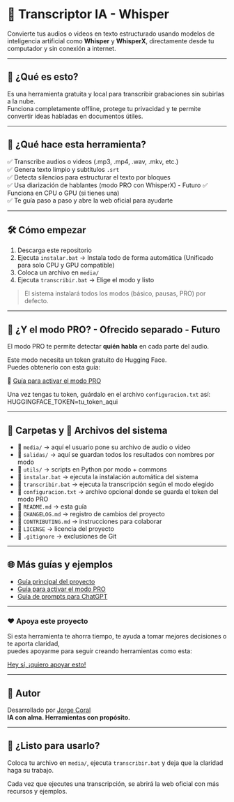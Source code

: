 # 📝 Transcriptor IA - Whisper

Convierte tus audios o videos en texto estructurado usando modelos de inteligencia artificial como **Whisper** y **WhisperX**, directamente desde tu computador y sin conexión a internet.

---

## 🚀 ¿Qué es esto?

Es una herramienta gratuita y local para transcribir grabaciones sin subirlas a la nube.  
Funciona completamente offline, protege tu privacidad y te permite convertir ideas habladas en documentos útiles.

---

## 🔧 ¿Qué hace esta herramienta?

✅ Transcribe audios o videos (.mp3, .mp4, .wav, .mkv, etc.)  
✅ Genera texto limpio y subtítulos `.srt`  
✅ Detecta silencios para estructurar el texto por bloques  
✅ Usa diarización de hablantes (modo PRO con WhisperX) - Futuro
✅ Funciona en CPU o GPU (si tienes una)  
✅ Te guía paso a paso y abre la web oficial para ayudarte

---

## 🛠 Cómo empezar

1. Descarga este repositorio
2. Ejecuta `instalar.bat` → Instala todo de forma automática (Unificado para solo CPU y GPU compatible)
4. Coloca un archivo en `media/`
5. Ejecuta `transcribir.bat` → Elige el modo y listo

> El sistema instalará todos los modos (básico, pausas, PRO) por defecto.

---

## 🔐 ¿Y el modo PRO? - Ofrecido separado - Futuro

El modo PRO te permite detectar **quién habla** en cada parte del audio.

Este modo necesita un token gratuito de Hugging Face.  
Puedes obtenerlo con esta guía:

📄 [Guía para activar el modo PRO](https://jorgecoral.com/token-huggingface-transcripcion)

Una vez tengas tu token, guárdalo en el archivo `configuracion.txt` así:
  HUGGINGFACE_TOKEN=tu_token_aqui


---

## 📁 Carpetas y 📄 Archivos del sistema 

- 📁 `media/` → aquí el usuario pone su archivo de audio o video
- 📁 `salidas/` → aquí se guardan todos los resultados con nombres por modo
- 📁 `utils/` → scripts en Python por modo + commons
- 📄 `instalar.bat` → ejecuta la instalación automática del sistema
- 📄 `transcribir.bat` → ejecuta la transcripción según el modo elegido
- 📄 `configuracion.txt` → archivo opcional donde se guarda el token del modo PRO
- 📄 `README.md` → esta guía
- 📄 `CHANGELOG.md` → registro de cambios del proyecto
- 📄 `CONTRIBUTING.md` → instrucciones para colaborar
- 📄 `LICENSE` → licencia del proyecto
- 📄 `.gitignore` → exclusiones de Git

---

## 🌐 Más guías y ejemplos

- [Guía principal del proyecto](https://jorgecoral.com/transcriptor-ia-whisper)
- [Guía para activar el modo PRO](https://jorgecoral.com/token-huggingface-transcripcion)
- [Guía de prompts para ChatGPT](https://jorgecoral.com/guia-prompts-transcripcion)

---

### ❤️ Apoya este proyecto

Si esta herramienta te ahorra tiempo, te ayuda a tomar mejores decisiones o te aporta claridad,  
puedes apoyarme para seguir creando herramientas como esta:

[Hey sí, ¡quiero apoyar esto!](https://paypal.me/jorgecoralt)

---

## 🧠 Autor

Desarrollado por [Jorge Coral](https://jorgecoral.com)  
**IA con alma. Herramientas con propósito.**

---

## 🎯 ¿Listo para usarlo?

Coloca tu archivo en `media/`, ejecuta `transcribir.bat` y deja que la claridad haga su trabajo.

Cada vez que ejecutes una transcripción, se abrirá la web oficial con más recursos y ejemplos.

